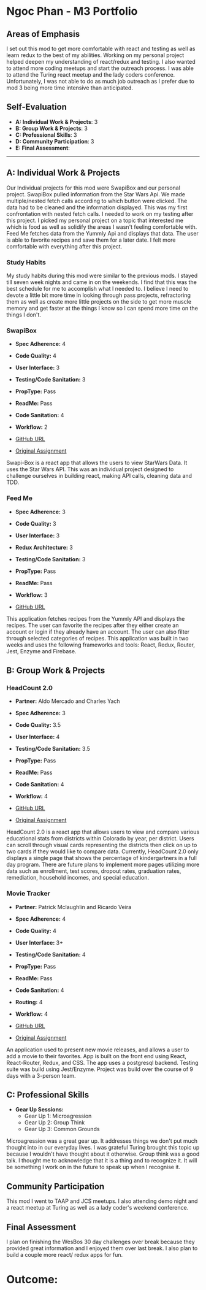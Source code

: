# Ngoc Phan - M3 Portfolio

## Areas of Emphasis

I set out this mod to get more comfortable with react and testing as well as learn redux to the best of my abilities. Working on my personal project helped deepen my understanding of react/redux and testing. I also wanted to attend more coding meetups and start the outreach process. I was able to attend the Turing react meetup and the lady coders conference. Unfortunately, I was not able to do as much job outreach as I prefer due to mod 3 being more time intensive than anticipated. 

## Self-Evaluation

* **A: Individual Work & Projects**: 3
* **B: Group Work & Projects**: 3
* **C: Professional Skills**: 3
* **D: Community Participation**: 3
* **E: Final Assessment**:   

-----------------------

## A: Individual Work & Projects

Our Individual projects for this mod were SwapiBox and our personal project. SwapiBox pulled information from the Star Wars Api. We made multiple/nested fetch calls according to which button were clicked. The data had to be cleaned and the information displayed. This was my first confrontation with nested fetch calls. I needed to work on my testing after this project. I picked my personal project on a topic that interested me which is food as well as solidify the areas I wasn't feeling comfortable with. Feed Me fetches data from the Yummly Api and displays that data. The user is able to favorite recipes and save them for a later date. I felt more comfortable with everything after this project.  

### Study Habits

My study habits during this mod were similar to the previous mods. I stayed till seven week nights and came in on the weekends. I find that this was the best schedule for me to accomplish what I needed to. I believe I need to devote a little bit more time in looking through pass projects, refractoring them as well as create more little projects on the side to get more muscle memory and get faster at the things I know so I can spend more time on the things I don't.

### SwapiBox
* **Spec Adherence:** 4
* **Code Quality:** 4
* **User Interface:** 3
* **Testing/Code Sanitation:** 3
* **PropType:** Pass
* **ReadMe:** Pass
* **Code Sanitation:** 4
* **Workflow:** 2

* [GitHub URL](https://github.com/nphan24/swapi-box)
* [Original Assignment](http://frontend.turing.io/projects/swapi-box.html)

Swapi-Box is a react app that allows the users to view StarWars Data. It uses the Star Wars API. This was an individual project designed to challenge ourselves in building react, making API calls, cleaning data and TDD.

### Feed Me
* **Spec Adherence:** 3
* **Code Quality:** 3
* **User Interface:** 3
* **Redux Architecture:** 3
* **Testing/Code Sanitation:** 3
* **PropType:** Pass
* **ReadMe:** Pass
* **Workflow:** 3

* [GitHub URL](https://github.com/nphan24/feed-me)

 This application fetches recipes from the Yummly API and displays the recipes. The user can favorite the recipes after they either create an account or login if they already have an account. The user can also filter through selected categories of recipes. This application was built in two weeks and uses the following frameworks and tools: React, Redux, Router, Jest, Enzyme and Firebase.

## B: Group Work & Projects

### HeadCount 2.0
* **Partner:** Aldo Mercado and Charles Yach
* **Spec Adherence:** 3
* **Code Quality:** 3.5
* **User Interface:** 4
* **Testing/Code Sanitation:** 3.5
* **PropType:** Pass
* **ReadMe:** Pass
* **Code Sanitation:** 4
* **Workflow:** 4

* [GitHub URL](https://github.com/nphan24/Headcount-2.0)
* [Original Assignment](https://github.com/turingschool-examples/headcount2.0)

HeadCount 2.0 is a react app that allows users to view and compare various educational stats from districts within Colorado by year, per district. Users can scroll through visual cards representing the districts then click on up to two cards if they would like to compare data. Currently, HeadCount 2.0 only displays a single page that shows the percentage of kindergartners in a full day program. There are future plans to implement more pages utilizing more data such as enrollment, test scores, dropout rates, graduation rates, remediation, household incomes, and special education.

### Movie Tracker
* **Partner:** Patrick Mclaughlin and Ricardo Veira
* **Spec Adherence:** 4
* **Code Quality:** 4
* **User Interface:** 3+
* **Testing/Code Sanitation:** 4
* **PropType:** Pass
* **ReadMe:** Pass
* **Code Sanitation:** 4
* **Routing:** 4
* **Workflow:** 4

* [GitHub URL](https://github.com/nphan24/Movie-tracker-app)
* [Original Assignment](https://github.com/turingschool-examples/movie-tracker)

An application used to present new movie releases, and allows a user to add a movie to their favorites. App is built on the front end using React, React-Router, Redux, and CSS. The app uses a postgresql backend. Testing suite was build using Jest/Enzyme. Project was build over the course of 9 days with a 3-person team.

## C: Professional Skills

* **Gear Up Sessions:**
  * Gear Up 1: Microagression
  * Gear Up 2: Group Think
  * Gear Up 3: Common Grounds

Microagression was a great gear up. It addresses things we don't put much thought into in our everyday lives. I was grateful Turing brought this topic up because I wouldn't have thought about it otherwise. Group think was a good talk. I thought me to acknowledge that it is a thing and to recognize it. It will be something I work on in the future to speak up when I recognise it. 

## Community Participation

This mod I went to TAAP and JCS meetups. I also attending demo night and a react meetup at Turing as well as a lady coder's weekend conference. 

## Final Assessment

I plan on finishing the WesBos 30 day challenges over break because they provided great information and I enjoyed them over last break. I also plan to build a couple more react/ redux apps for fun. 

# Outcome:
